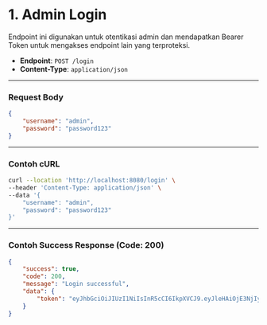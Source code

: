# 1. Admin Login

Endpoint ini digunakan untuk otentikasi admin dan mendapatkan Bearer Token untuk mengakses endpoint lain yang terproteksi.

- **Endpoint**: `POST /login`
- **Content-Type**: `application/json`

---

### Request Body

```json
{
    "username": "admin",
    "password": "password123"
}
```

---

### Contoh cURL

```sh
curl --location 'http://localhost:8080/login' \
--header 'Content-Type: application/json' \
--data '{
    "username": "admin",
    "password": "password123"
}'
```

---

### Contoh Success Response (Code: 200)

```json
{
    "success": true,
    "code": 200,
    "message": "Login successful",
    "data": {
        "token": "eyJhbGciOiJIUzI1NiIsInR5cCI6IkpXVCJ9.eyJleHAiOjE3NjIyNTA2MjcsInVzZXJfaWQiOjEsInVzZXJuYW1lIjoiYWRtaW4ifQ.some_generated_signature_string"
    }
}
```